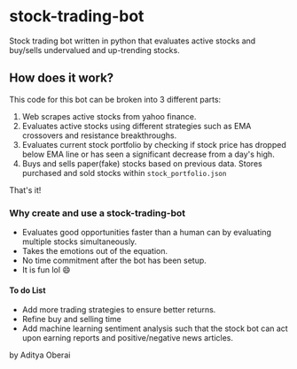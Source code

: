 # stock-trading-bot

Stock trading bot written in python that evaluates active stocks and buy/sells undervalued and up-trending stocks.

## How does it work?

This code for this bot can be broken into 3 different parts:

  1) Web scrapes active stocks from yahoo finance.
  2) Evaluates active stocks using different strategies such as EMA crossovers and resistance breakthroughs.
  3) Evaluates current stock portfolio by checking if stock price has dropped below EMA line or has seen a significant
     decrease from a day's high.
  4) Buys and sells paper(fake) stocks based on previous data. Stores purchased and sold stocks within ``` stock_portfolio.json ```
 
 That's it!

### Why create and use a stock-trading-bot

- Evaluates good opportunities faster than a human can by evaluating multiple stocks simultaneously.
- Takes the emotions out of the equation.
- No time commitment after the bot has been setup.
- It is fun lol :smile:

#### To do List

- Add more trading strategies to ensure better returns.
- Refine buy and selling time
- Add machine learning sentiment analysis such that the stock bot can act upon earning reports and positive/negative 
  news articles.
  
by Aditya Oberai